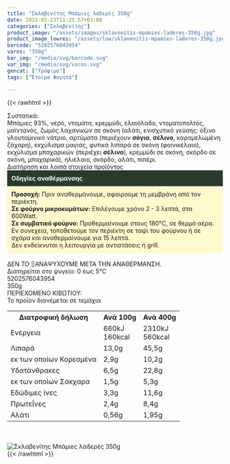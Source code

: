 ```yaml
---
title: "Σκλαβενίτης Μπάμιες λαδερές 350g"
date: 2022-05-23T11:25:57+03:00
categories: ["Σκλαβενίτης"]
product_image: "/assets/images/sklavenitis-mpamies-laderes-350g.jpg"
product_image_lowres: "/assets/low/sklavenitis-mpamies-laderes-350g.jpg"
barcode: "5202576043954"
varos: "350g"
bar_img: "/media/svg/barcode.svg"
var_img: "/media/svg/varos.svg"
gencat: ["Τρόφιμα"]
tags: ["Έτοιμα Φαγητά"]

---
```

{{< rawhtml >}}

<div class="sload555"><div class="product"><div id="sistatika">Συστατικά:</div><div class="alltext">Μπάμιες 93%, νερό, ντομάτα, κρεμμύδι, ελαιόλαδο, ντοματοπολτός, μαϊντανός, ζωμός λαχανικών σε σκόνη (αλάτι, ενισχυτικό γεύσης: όξινο γλουταμινικό νάτριο, αρτύματα (περιέχουν <b>σόγια</b>, <b>σέλινο</b>, καραμελωμένη ζάχαρη), εκχύλισμα μαγιάς, φυτικά λιπαρά σε σκόνη (φοινικέλαιο), εκχύλισμα μπαχαρικών (περιέχει <b>σέλινο</b>), κρεμμύδι σε σκόνη, σκόρδο σε σκόνη, μπαχαρικά), ηλιέλαιο, σκόρδο, αλάτι, πιπέρι.</div><div id="loipa">Διατήρηση και λοιπά στοιχεία προϊόντος</div><div class="alltext"><div style="background:#2b3a2d;padding:10px;color:#fff"><b>Οδηγίες αναθέρμανσης</b></div><div style="background:#ffface;padding:10px;"><b>Προσοχή:</b> Πριν αναθερμάνουμε, αφαιρούμε τη μεμβράνη από τον περιέκτη.<br><b>Σε φούρνο μικροκυμάτων:</b> Επιλέγουμε χρόνο 2 - 3 λεπτά, στα 600Watt.<br><b>Σε συμβατικό φούρνο:</b> Προθερμαίνουμε στους 180°C, σε θερμό αέρα. Εν συνεχεία, τοποθετούμε τον περιέκτη σε ταψί του φούρνου ή σε σχάρα και αναθερμαίνουμε για 15 λεπτά.<br>Δεν ενδείκνυται η λειτουργία με αντιστάσεις ή grill.</div><br>ΔΕΝ ΤΟ ΞΑΝΑΨΥΧΟΥΜΕ ΜΕΤΑ ΤΗΝ ΑΝΑΘΕΡΜΑΝΣΗ.<br>Διατηρείται στο ψυγείο: 0 έως 5°C<br></div><div id="barcode"><div id="barimage1"></div><span id="bartext">5202576043954</span></div><div id="varos"><div id="varosimage1"></div><span id="varostext">350g</span></div><div id="kivotio">ΠΕΡΙΕΧΟΜΕΝΟ ΚΙΒΩΤΙΟΥ:<br>Το προϊόν διανέμεται σε τεμάχια</div><div class="tabout"><table id="diatable"><tbody><tr><th>Διατροφική δήλωση</th><th>Ανά 100g</th><th>Ανά 400g</th></tr><tr><td class="texr2">Ενέργεια</td><td class="texr">660kJ<br>160kcal</td><td class="texr">2310kJ<br>560kcal</td></tr><tr><td class="texr2">Λιπαρά</td><td class="texr">13,0g</td><td class="texr">45,5g</td></tr><tr><td class="gray">εκ των οποίων Κορεσµένα</td><td class="gray2">2,9g</td><td class="gray2">10,2g</td></tr><tr><td class="texr2">Yδατάνθρακες</td><td class="texr">6,5g</td><td class="texr">22,8g</td></tr><tr><td class="gray">εκ των οποίων Σάκχαρα</td><td class="gray2">1,5g</td><td class="gray2">5,3g</td></tr><tr><td class="texr2">Eδώδιμες ίνες</td><td class="texr">3,3g</td><td class="texr">11,6g</td></tr><tr><td class="texr2">Πρωτεΐνες</td><td class="texr">2,4g</td><td class="texr">8,4g</td></tr><tr><td class="texr2">Αλάτι</td><td class="texr">0,56g</td><td class="texr">1,95g</td></tr></tbody></table></div><br><br><div class="pimg"><img alt="Σκλαβενίτης Μπάμιες λαδερές 350g" title="Σκλαβενίτης Μπάμιες λαδερές 350g" src="/assets/images/sklavenitis-mpamies-laderes-350g.jpg"></div></div></div>
{{< /rawhtml >}}


